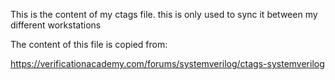 This is the content of my ctags file. this is only used to sync it between my different workstations

The content of this file is copied from:

https://verificationacademy.com/forums/systemverilog/ctags-systemverilog
